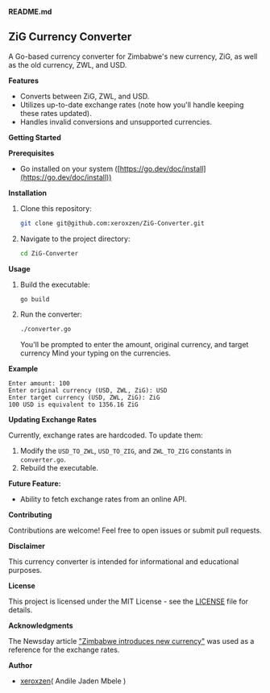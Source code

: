 **README.md**

## ZiG Currency Converter

A Go-based currency converter for Zimbabwe's new currency, ZiG, as well as the old currency, ZWL, and USD.

**Features**

- Converts between ZiG, ZWL, and USD.
- Utilizes up-to-date exchange rates (note how you'll handle keeping these rates updated).
- Handles invalid conversions and unsupported currencies.

**Getting Started**

**Prerequisites**

- Go installed on your system ([https://go.dev/doc/install](https://go.dev/doc/install))

**Installation**

1. Clone this repository:
   ```bash
   git clone git@github.com:xeroxzen/ZiG-Converter.git
   ```
2. Navigate to the project directory:
   ```bash
   cd ZiG-Converter
   ```

**Usage**

1. Build the executable:
   ```bash
   go build
   ```
2. Run the converter:
   ```bash
   ./converter.go
   ```
   You'll be prompted to enter the amount, original currency, and target currency Mind your typing on the currencies.

**Example**

```
Enter amount: 100
Enter original currency (USD, ZWL, ZiG): USD
Enter target currency (USD, ZWL, ZiG): ZiG
100 USD is equivalent to 1356.16 ZiG
```

**Updating Exchange Rates**

Currently, exchange rates are hardcoded. To update them:

1. Modify the `USD_TO_ZWL`, `USD_TO_ZIG`, and `ZWL_TO_ZIG` constants in `converter.go`.
2. Rebuild the executable.

**Future Feature:**

- Ability to fetch exchange rates from an online API.

**Contributing**

Contributions are welcome! Feel free to open issues or submit pull requests.

**Disclaimer**

This currency converter is intended for informational and educational purposes.

**License**

This project is licensed under the MIT License - see the [LICENSE](LICENSE) file for details.

**Acknowledgments**

The Newsday article ["Zimbabwe introduces new currency"](https://www.newsday.co.zw/opinion-analysis/article/200025272/here-is-how-to-convert-your-zimdollar-balances-to-zimbabwe-gold-zig) was used as a reference for the exchange rates.

**Author**

- [xeroxzen](https://github.com/xeroxzen)(
  Andile Jaden Mbele
  )
